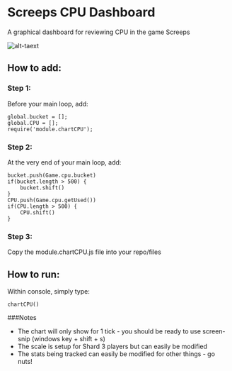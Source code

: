 # Screeps CPU Dashboard
A graphical dashboard for reviewing CPU in the game Screeps

![alt-taext](https://user-images.githubusercontent.com/119445189/213894868-956eb4a0-54da-47cc-889e-2374507f9e76.png)

## How to add:

### Step 1:

Before your main loop, add:
```
global.bucket = [];
global.CPU = [];
require('module.chartCPU');
```

### Step 2:

At the very end of your main loop, add:
```
bucket.push(Game.cpu.bucket)
if(bucket.length > 500) {
    bucket.shift()
}
CPU.push(Game.cpu.getUsed())
if(CPU.length > 500) {
    CPU.shift()
}
```

### Step 3:

Copy the module.chartCPU.js file into your repo/files

## How to run:

Within console, simply type:

```
chartCPU()
```

###Notes

- The chart will only show for 1 tick - you should be ready to use screen-snip (windows key + shift  + s)
- The scale is setup for Shard 3 players but can easily be modified
- The stats being tracked can easily be modified for other things - go nuts!
